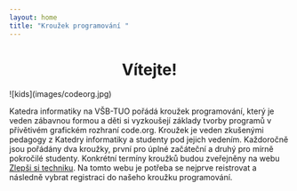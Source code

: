 ```yaml
---
layout: home
title: "Kroužek programování "
---
```

<h1 style="text-align: center;"> Vítejte! </h1>
![kids](images/codeorg.jpg)

Katedra informatiky na VŠB-TUO pořádá kroužek programování, který je veden zábavnou formou a děti si vyzkoušejí základy tvorby programů v přívětivém grafickém rozhraní code.org. Kroužek je veden zkušenými pedagogy z Katedry informatiky a studenty pod jejich vedením. Každoročně jsou pořádány dva kroužky, první pro úplné začáteční a druhý pro mírně pokročilé studenty. Konkrétní termíny kroužků budou zveřejněny na webu [Zlepši si techniku](https://zlepsisitechniku.vsb.cz/). Na tomto webu je potřeba se nejprve reistrovat a následně vybrat registraci do našeho kroužku programování.